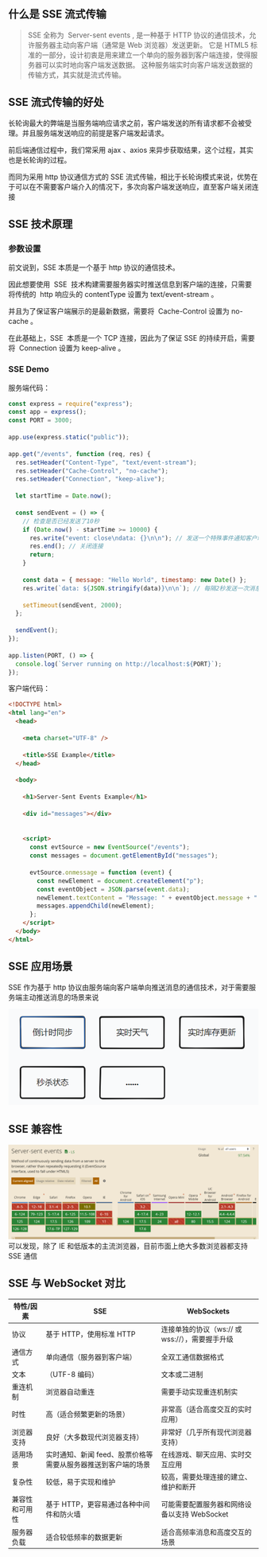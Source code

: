 ## 什么是 SSE 流式传输

> SSE 全称为  Server-sent events , 是一种基于 HTTP 协议的通信技术，允许服务器主动向客户端（通常是 Web 浏览器）发送更新。
> 它是 HTML5 标准的一部分，设计初衷是用来建立一个单向的服务器到客户端连接，使得服务器可以实时地向客户端发送数据。
> 这种服务端实时向客户端发送数据的传输方式，其实就是流式传输。

## SSE 流式传输的好处

长轮询最大的弊端是当服务端响应请求之前，客户端发送的所有请求都不会被受理。并且服务端发送响应的前提是客户端发起请求。

前后端通信过程中，我们常采用 ajax 、axios 来异步获取结果，这个过程，其实也是长轮询的过程。

而同为采用 http 协议通信方式的 SSE 流式传输，相比于长轮询模式来说，优势在于可以在不需要客户端介入的情况下，多次向客户端发送响应，直至客户端关闭连接

## SSE 技术原理

### 参数设置

前文说到，SSE 本质是一个基于 http 协议的通信技术。

因此想要使用  SSE  技术构建需要服务器实时推送信息到客户端的连接，只需要将传统的  http 响应头的 contentType 设置为 text/event-stream 。

并且为了保证客户端展示的是最新数据，需要将  Cache-Control 设置为 no-cache 。

在此基础上，SSE  本质是一个 TCP 连接，因此为了保证 SSE 的持续开启，需要将  Connection 设置为 keep-alive 。

### SSE Demo

服务端代码：

```js
const express = require("express");
const app = express();
const PORT = 3000;

app.use(express.static("public"));

app.get("/events", function (req, res) {
  res.setHeader("Content-Type", "text/event-stream");
  res.setHeader("Cache-Control", "no-cache");
  res.setHeader("Connection", "keep-alive");

  let startTime = Date.now();

  const sendEvent = () => {
    // 检查是否已经发送了10秒
    if (Date.now() - startTime >= 10000) {
      res.write("event: close\ndata: {}\n\n"); // 发送一个特殊事件通知客户端关闭
      res.end(); // 关闭连接
      return;
    }

    const data = { message: "Hello World", timestamp: new Date() };
    res.write(`data: ${JSON.stringify(data)}\n\n`); // 每隔2秒发送一次消息

    setTimeout(sendEvent, 2000);
  };

  sendEvent();
});

app.listen(PORT, () => {
  console.log(`Server running on http://localhost:${PORT}`);
});
```

客户端代码：

```html
<!DOCTYPE html>
<html lang="en">
  <head>
        
    <meta charset="UTF-8" />
        
    <title>SSE Example</title>
  </head>

  <body>
        
    <h1>Server-Sent Events Example</h1>
        
    <div id="messages"></div>

        
    <script>
      const evtSource = new EventSource("/events");
      const messages = document.getElementById("messages");

      evtSource.onmessage = function (event) {
        const newElement = document.createElement("p");
        const eventObject = JSON.parse(event.data);
        newElement.textContent = "Message: " + eventObject.message + " at " + eventObject.timestamp;
        messages.appendChild(newElement);
      };
    </script>
  </body>
</html>
```

## SSE 应用场景

SSE 作为基于 http 协议由服务端向客户端单向推送消息的通信技术，对于需要服务端主动推送消息的场景来说

![应用场景](../static/images/zatan/eventsource/eventSource2.png)

## SSE 兼容性

![兼容性](../static/images/zatan/eventsource/eventSource1.png)
可以发现，除了 IE 和低版本的主流浏览器，目前市面上绝大多数浏览器都支持 SSE 通信

## SSE 与 WebSocket 对比

| 特性/因素      | SSE                                                           | WebSockets                                      |
| -------------- | ------------------------------------------------------------- | ----------------------------------------------- |
| 协议           | 基于 HTTP，使用标准 HTTP                                      | 连接单独的协议（ws:// 或 wss://），需要握手升级 |
| 通信方式       | 单向通信（服务器到客户端）                                    | 全双工通信数据格式                              |
| 文本           | （UTF-8 编码）                                                | 文本或二进制                                    |
| 重连机制       | 浏览器自动重连                                                | 需要手动实现重连机制实                          |
| 时性           | 高（适合频繁更新的场景）                                      | 非常高（适合高度交互的实时应用）                |
| 浏览器支持     | 良好（大多数现代浏览器支持）                                  | 非常好（几乎所有现代浏览器支持）                |
| 适用场景       | 实时通知、新闻 feed、股票价格等需要从服务器推送到客户端的场景 | 在线游戏、聊天应用、实时交互应用                |
| 复杂性         | 较低，易于实现和维护                                          | 较高，需要处理连接的建立、维护和断开            |
| 兼容性和可用性 | 基于 HTTP，更容易通过各种中间件和防火墙                       | 可能需要配置服务器和网络设备以支持 WebSocket    |
| 服务器负载     | 适合较低频率的数据更新                                        | 适合高频率消息和高度交互的场景                  |
